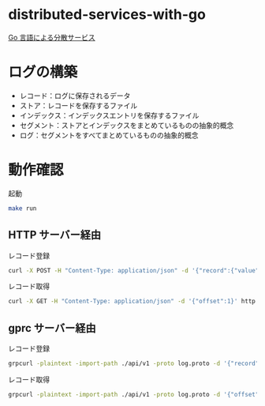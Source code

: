 # distributed-services-with-go

[Go 言語による分散サービス](https://www.oreilly.co.jp/books/9784873119977/)

# ログの構築

- レコード：ログに保存されるデータ
- ストア：レコードを保存するファイル
- インデックス：インデックスエントリを保存するファイル
- セグメント：ストアとインデックスをまとめているものの抽象的概念
- ログ：セグメントをすべてまとめているものの抽象的概念

# 動作確認

起動

```sh
make run
```

## HTTP サーバー経由

レコード登録

```sh
curl -X POST -H "Content-Type: application/json" -d '{"record":{"value":"test"}}' http://localhost:8080
```

レコード取得

```sh
curl -X GET -H "Content-Type: application/json" -d '{"offset":1}' http://localhost:8080
```

## gprc サーバー経由

レコード登録

```sh
grpcurl -plaintext -import-path ./api/v1 -proto log.proto -d '{"record":{"value": "01011101"}}' localhost:8081 log.v1.LogService/Produce
```

レコード取得

```sh
grpcurl -plaintext -import-path ./api/v1 -proto log.proto -d '{"offset":1}' localhost:8081 log.v1.LogService/Consume
```

